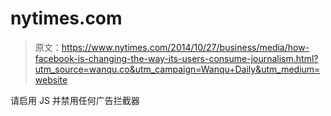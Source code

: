 # nytimes.com

> 原文：<https://www.nytimes.com/2014/10/27/business/media/how-facebook-is-changing-the-way-its-users-consume-journalism.html?utm_source=wanqu.co&utm_campaign=Wanqu+Daily&utm_medium=website>

请启用 JS 并禁用任何广告拦截器